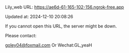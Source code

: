 Lily_web URL: https://ae6d-61-165-102-156.ngrok-free.app

Updated at: 2024-12-10 20:08:26

If you cannot open this URL, the server might be down.

Please contact: 

goley04@foxmail.com Or Wechat:GL_yeaH